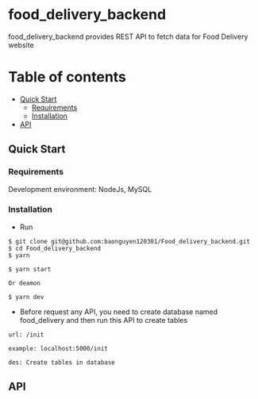 # food_delivery_backend

food_delivery_backend provides REST API to fetch data for Food Delivery website

# Table of contents

-   [Quick Start](#quick-start)
    -   [Requirements](#requirements)
    -   [Installation](#installation)
-   [API]()

## Quick Start

### Requirements

Development environment: NodeJs, MySQL

### Installation

-   Run

```
$ git clone git@github.com:baonguyen120301/Food_delivery_backend.git
$ cd Food_delivery_backend
$ yarn

$ yarn start

Or deamon

$ yarn dev

```

-   Before request any API, you need to create database named food_delivery and then run this API to create tables

```
url: /init

example: localhost:5000/init

des: Create tables in database

```

## API
